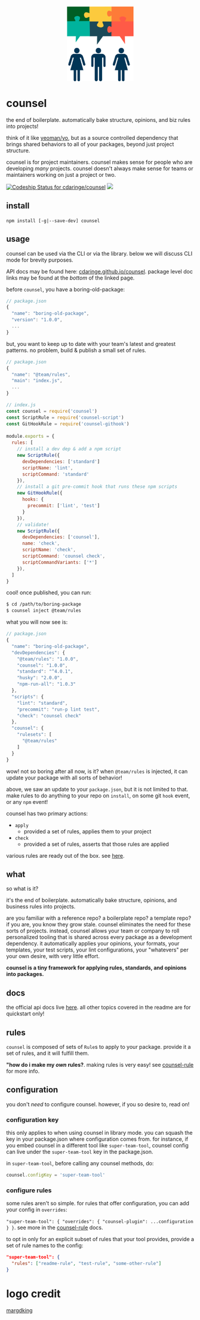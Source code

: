 <p align="center"><img height="200px" src="https://github.com/cdaringe/counsel/raw/master/img/counsel.png" /></p>

# counsel

the end of boilerplate. automatically bake structure, opinions, and biz rules into projects!

think of it like [yeoman/yo](http://yeoman.io/), but as a source controlled dependency that brings shared behaviors to all of your packages, beyond just project structure.

counsel is for project maintainers.  counsel makes sense for people who are developing _many_ projects.  counsel doesn't always make sense for teams or maintainers working on just a project or two.

[ ![Codeship Status for cdaringe/counsel](https://app.codeship.com/projects/38b24cc0-684a-0134-dd3d-5ade36a91ecb/status?branch=master)](https://app.codeship.com/projects/176370)
![](https://img.shields.io/badge/standardjs-%E2%9C%93-brightgreen.svg)


## install

`npm install [-g|--save-dev] counsel`

## usage

counsel can be used via the CLI or via the library.  below we will discuss CLI mode for brevity purposes.

API docs may be found here: [cdaringe.github.io/counsel](https://cdaringe.github.io/counsel/). package level doc links may be found at the _bottom_ of the linked page.

before `counsel`, you have a boring-old-package:

```js
// package.json
{
  "name": "boring-old-package",
  "version": "1.0.0",
  ...
}
```

but, you want to keep up to date with your team's latest and greatest patterns.  no problem, build & publish a small set of rules.

```js
// package.json
{
  "name": "@team/rules",
  "main": "index.js",
  ...
}
```

```js
// index.js
const counsel = require('counsel')
const ScriptRule = require('counsel-script')
const GitHookRule = require('counsel-githook')

module.exports = {
  rules: [
    // install a dev dep & add a npm script
    new ScriptRule({
      devDependencies: ['standard']
      scriptName: 'lint',
      scriptCommand: 'standard'
    }),
    // install a git pre-commit hook that runs these npm scripts
    new GitHookRule({
      hooks: {
        precommit: ['lint', 'test']
      }
    }),
    // validate!
    new ScriptRule({
      devDependencies: ['counsel'],
      name: 'check',
      scriptName: 'check',
      scriptCommand: 'counsel check',
      scriptCommandVariants: ['*']
    }),
  ]
}
```

cool! once published, you can run:

```sh
$ cd /path/to/boring-package
$ counsel inject @team/rules
```

what you will now see is:

```js
// package.json
{
  "name": "boring-old-package",
  "devDependencies": {
    "@team/rules": "1.0.0",
    "counsel": "1.0.0",
    "standard": "^4.0.1",
    "husky": "2.0.0",
    "npm-run-all": "1.0.3"
  },
  "scripts": {
    "lint": "standard",
    "precommit": "run-p lint test",
    "check": "counsel check"
  },
  "counsel": {
    "rulesets": [
      "@team/rules"
    ]
  }
}
```

wow! not so boring after all now, is it?  when `@team/rules` is injected, it can update your package with all sorts of behavior!

above, we saw an update to your `package.json`, but it is not limited to that. make rules to do anything to your repo on `install`, on some git `hook` event, or any `npm` event!

counsel has two primary actions:

- `apply`
  - provided a set of rules, applies them to your project
- `check`
  - provided a set of rules, asserts that those rules are applied

various rules are ready out of the box.  see [here](https://github.com/cdaringe/counsel/tree/master/packages).

## what

so what is it?

it's the end of boilerplate. automatically bake structure, opinions, and business rules into projects.

are you familiar with a reference repo? a boilerplate repo? a template repo?  if you are, you know they grow stale.  counsel eliminates the need for these sorts of projects.  instead, counsel allows your team or company to roll personalized tooling that is shared across every package as a development dependency.  it automatically applies your opinions, your formats, your templates, your test scripts, your lint configurations, your "whatevers" per your own desire, with very little effort.

**counsel is a tiny framework for applying rules, standards, and opinions into packages.**

## docs

the official api docs live [here](https://cdaringe.github.io/counsel/).  all other topics covered in the readme are for quickstart only!

## rules

`counsel` is composed of sets of `Rule`s to apply to your package.  provide it a set of rules, and it will fulfill them.

**"how do i make my _own_ rules?**.  making rules is very easy!  see [counsel-rule](https://cdaringe.github.io/counsel/counsel-rule/) for more info.

## configuration

you don't _need_ to configure counsel.  however, if you so desire to, read on!

### configuration key

this only applies to when using counsel in library mode.  you can squash the key
in your package.json where configuration comes from.  for instance, if you
embed counsel in a different tool like `super-team-tool`, counsel config can live
under the `super-team-tool` key in the package.json.

in `super-team-tool`, before calling any counsel methods, do:

```js
counsel.configKey = 'super-team-tool'
```


### configure rules

some rules aren't so simple.  for rules that offer configuration, you can add your config in `overrides`:

`"super-team-tool": { "overrides": { "counsel-plugin": ...configuration } }`.  see more in the [counsel-rule](https://cdaringe.github.io/counsel/counsel-rule/) docs.

to opt in only for an explicit subset of rules that your tool provides, provide a set of rule names to the config:

```json
"super-team-tool": {
  "rules": ["readme-rule", "test-rule", "some-other-rule"]
}
```

# logo credit

[margdking](https://github.com/margdking)
